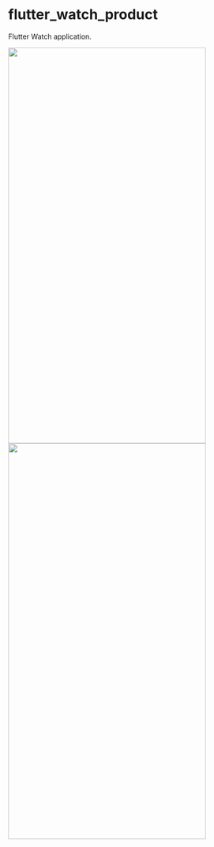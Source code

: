 # flutter_watch_product

Flutter Watch application.


<a href="https://user-images.githubusercontent.com/19668944/88512601-b97eb680-cfde-11ea-926b-58bf72951959.png">
  <img src="https://user-images.githubusercontent.com/19668944/88512601-b97eb680-cfde-11ea-926b-58bf72951959.png" align="left" height="800" width="400" >
</a>

<a href="https://user-images.githubusercontent.com/19668944/88512635-c9969600-cfde-11ea-8c35-0fb952bf1539.png">
  <img src="https://user-images.githubusercontent.com/19668944/88512635-c9969600-cfde-11ea-8c35-0fb952bf1539.png" align="left" height="800" width="400" >
</a>
